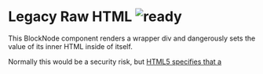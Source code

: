 # Legacy Raw HTML ![ready](status-images/ready.svg)

This BlockNode component renders a wrapper div and dangerously sets the value of its inner HTML inside of itself.

Normally this would be a security risk, but [HTML5 specifies that a <script> tag inserted via innerHTML should not execute](https://developer.mozilla.org/en-US/docs/Web/API/Element/innerHTML), so it's safe. And this blocknode is no longer supported in the editor.

<!-- STORY -->

## Props

Name | Type | Description
--- | --- | ---
value | `string` | The HTML string to render in the component

